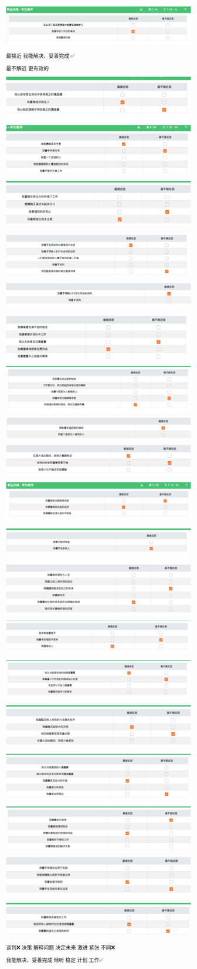 ![image-20210508095305264](/img/in-post/20_07/image-20210508095305264.png)

最接近 我能解决、妥善完成 ✅ 

最不解近 更有效的

![image-20210508100125742](/img/in-post/20_07/image-20210508100125742.png)

![image-20210508100344138](/img/in-post/20_07/image-20210508100344138.png)

![image-20210508100549872](/img/in-post/20_07/image-20210508100549872.png)

![image-20210508100826188](/img/in-post/20_07/image-20210508100826188.png)

![image-20210508100905229](/img/in-post/20_07/image-20210508100905229.png)

![image-20210508101220483](/img/in-post/20_07/image-20210508101220483.png)

![image-20210508101504127](/img/in-post/20_07/image-20210508101504127.png)

![image-20210508101558347](/img/in-post/20_07/image-20210508101558347.png)

![image-20210508101712453](/img/in-post/20_07/image-20210508101712453.png)

![image-20210508102129770](/img/in-post/20_07/image-20210508102129770.png)

![image-20210508102310421](/img/in-post/20_07/image-20210508102310421.png)

![image-20210508102541476](/img/in-post/20_07/image-20210508102541476.png)

![image-20210508102701081](/img/in-post/20_07/image-20210508102701081.png)

![image-20210508102917166](/img/in-post/20_07/image-20210508102917166.png)

![image-20210508103144983](/img/in-post/20_07/image-20210508103144983.png)

![image-20210508103343453](/img/in-post/20_07/image-20210508103343453.png)

![image-20210508103703084](/img/in-post/20_07/image-20210508103703084.png)

![image-20210508104050567](/img/in-post/20_07/image-20210508104050567.png)

![image-20210508104219013](/img/in-post/20_07/image-20210508104219013.png)







谈判❌ 决策 解释问题  决定未来 激进 紧张 不同❌

我能解决、妥善完成 倾听 稳定 计划 工作✅ 

















